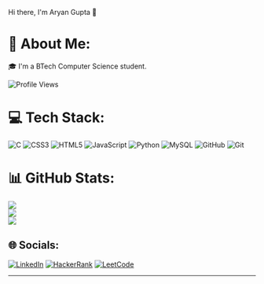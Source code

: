 Hi there, I'm Aryan Gupta 👋

# 💫 About Me:

🎓 I'm a BTech Computer Science student.

![Profile Views](https://komarev.com/ghpvc/?username=aryan2110&style=for-the-badge)


# 💻 Tech Stack:
![C](https://img.shields.io/badge/c-%2300599C.svg?style=for-the-badge&logo=c&logoColor=white) ![CSS3](https://img.shields.io/badge/css3-%231572B6.svg?style=for-the-badge&logo=css3&logoColor=white) ![HTML5](https://img.shields.io/badge/html5-%23E34F26.svg?style=for-the-badge&logo=html5&logoColor=white) ![JavaScript](https://img.shields.io/badge/javascript-%23323330.svg?style=for-the-badge&logo=javascript&logoColor=%23F7DF1E) ![Python](https://img.shields.io/badge/python-3670A0?style=for-the-badge&logo=python&logoColor=ffdd54) ![MySQL](https://img.shields.io/badge/mysql-4479A1.svg?style=for-the-badge&logo=mysql&logoColor=white) ![GitHub](https://img.shields.io/badge/github-%23121011.svg?style=for-the-badge&logo=github&logoColor=white) ![Git](https://img.shields.io/badge/git-%23F05033.svg?style=for-the-badge&logo=git&logoColor=white)
# 📊 GitHub Stats:
![](https://github-readme-stats.vercel.app/api?username=aryan2110&theme=dark&hide_border=false&include_all_commits=false&count_private=false)<br/>
![](https://nirzak-streak-stats.vercel.app/?user=aryan2110&theme=dark&hide_border=false)<br/>
![](https://github-readme-stats.vercel.app/api/top-langs/?username=aryan2110&theme=dark&hide_border=false&include_all_commits=false&count_private=false&layout=compact)

## 🌐 Socials:
[![LinkedIn](https://img.shields.io/badge/LinkedIn-%230077B5.svg?style=for-the-badge&logo=linkedin&logoColor=white)](https://linkedin.com/in/aryan-gupta-21ag)
[![HackerRank](https://img.shields.io/badge/HackerRank-%2310B981.svg?style=for-the-badge&logo=HackerRank&logoColor=white)](https://www.hackerrank.com/g_aryan2110)
[![LeetCode](https://img.shields.io/badge/LeetCode-%23FFA116.svg?style=for-the-badge&logo=leetcode&logoColor=white)](https://leetcode.com/aryan2110)

  
---

<!-- Proudly created with GPRM ( https://gprm.itsvg.in ) -->
